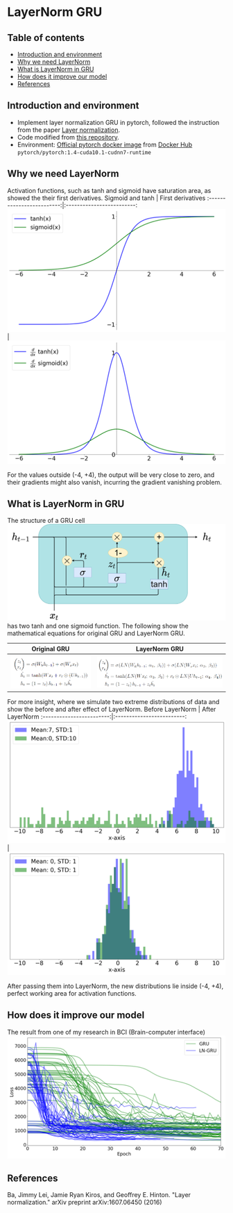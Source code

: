 # LayerNorm GRU 
## Table of contents
- [Introduction and environment](#Introduction-and-environment) <br>
- [Why we need LayerNorm](#Why-we-need-LayerNorm) <br>
- [What is LayerNorm in GRU](#What-is-LayerNorm-in-GRU) <br>
- [How does it improve our model](#How-does-it-improve-our-model) <br>
- [References](#References) <br>

## Introduction and environment
* Implement layer normalization GRU in pytorch, followed the instruction from the paper [Layer normalization](https://arxiv.org/abs/1607.06450).
* Code modified from [this repository](https://github.com/seba-1511/lstms.pth/blob/master/lstms/lstm.py).
* Environment: [Official pytorch docker image](https://hub.docker.com/r/pytorch/pytorch/tags) from [Docker Hub](https://hub.docker.com/) ```pytorch/pytorch:1.4-cuda10.1-cudnn7-runtime```

## Why we need LayerNorm
Activation functions, such as tanh and sigmoid have saturation area, as showed the their first derivatives.
Sigmoid and tanh           | First derivatives
:-------------------------:|:-------------------------:
![](/Figures/sigmoid_and_tanh.png)  | ![](/Figures/derivative_sigmoid_and_tanh.png)

For the values outside (-4, +4), the output will be very close to zero, and their gradients might also vanish, incurring the gradient vanishing problem.  

## What is LayerNorm in GRU
The structure of a GRU cell ![](/Figures/GRU_cell.png) has two tanh and one sigmoid function. 
The following show the mathematical equations for original GRU and LayerNorm GRU.

Original GRU              | LayerNorm GRU
:------------------------:|:-------------------------:
![](/Figures/GRU_eq.png)  | ![](/Figures/LN-GRU_eq.png)

For more insight, where we simulate two extreme distributions of data and show the before and after effect of LayerNorm.
Before LayerNorm          | After LayerNorm
:------------------------:|:-------------------------:
![](/Figures/activation_histogram_before.png)  | ![](/Figures/activation_histogram_after.png)

After passing them into LayerNorm, the new distributions lie inside (-4, +4), perfect working area for activation functions.

## How does it improve our model
The result from one of my research in BCI (Brain-computer interface)
![](/Figures/loss_to_epoch.png)

## References
Ba, Jimmy Lei, Jamie Ryan Kiros, and Geoffrey E. Hinton. "Layer normalization." arXiv preprint arXiv:1607.06450 (2016)